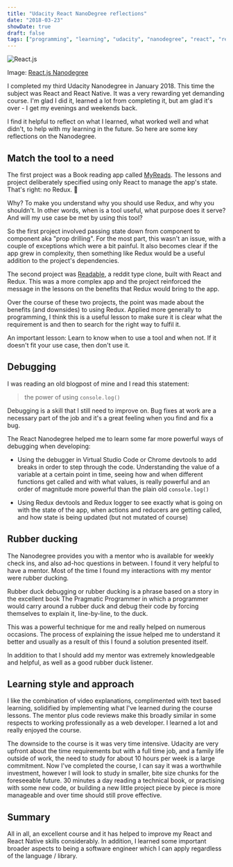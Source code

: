 ```yaml
---
title: "Udacity React NanoDegree reflections"
date: "2018-03-23"
showDate: true
draft: false
tags: ["programming", "learning", "udacity", "nanodegree", "react", "react-native"]
---
```


![React.js](/images/react-nanodegree.png)

Image: [React.js Nanodegree](https://eu.udacity.com/course/react-nanodegree--nd019)

I completed my third Udacity Nanodegree in January 2018. This time the subject was React and React Native. It was a very rewarding yet demanding course. I'm glad I did it, learned a lot from completing it, but am glad it's over - I get my evenings and weekends back.

I find it helpful to reflect on what I learned, what worked well and what didn't, to help with my learning in the future. So here are some key reflections on the Nanodegree.

## Match the tool to a need

The first project was a Book reading app called [MyReads](https://github.com/sam-atkins/reactnd-myreads). The lessons and project deliberately specified using only React to manage the app's state. That's right: no Redux. 🙈

Why? To make you understand why you should use Redux, and why you shouldn't. In other words, when is a tool useful, what purpose does it serve? And will my use case be met by using this tool?

So the first project involved passing state down from component to component aka "prop drilling". For the most part, this wasn't an issue, with a couple of exceptions which were a bit painful. It also becomes clear if the app grew in complexity, then something like Redux would be a useful addition to the project's dependencies.

The second project was [Readable](https://github.com/sam-atkins/readable), a reddit type clone, built with React and Redux. This was a more complex app and the project reinforced the message in the lessons on the benefits that Redux would bring to the app.

Over the course of these two projects, the point was made about the benefits (and downsides) to using Redux. Applied more generally to programming, I think this is a useful lesson to make sure it is clear what the requirement is and then to search for the right way to fulfil it.

An important lesson: Learn to know when to use a tool and when not. If it doesn't fit your use case, then don't use it.

## Debugging

I was reading an old blogpost of mine and I read this statement:

> the power of using `console.log()`

Debugging is a skill that I still need to improve on. Bug fixes at work are a necessary part of the job and it's a great feeling when you find and fix a bug.

The React Nanodegree helped me to learn some far more powerful ways of debugging when developing:

* Using the debugger in Virtual Studio Code or Chrome devtools to add breaks in order to step through the code. Understanding the value of a variable at a certain point in time, seeing how and when different functions get called and with what values, is really powerful and an order of magnitude more powerful than the plain old `console.log()`

* Using Redux devtools and Redux logger to see exactly what is going on with the state of the app, when actions and reducers are getting called, and how state is being updated (but not mutated of course)

## Rubber ducking

The Nanodegree provides you with a mentor who is available for weekly check ins, and also ad-hoc questions in between. I found it very helpful to have a mentor. Most of the time I found my interactions with my mentor were rubber ducking.

Rubber duck debugging or rubber ducking is a phrase based on a story in the excellent book The Pragmatic Programmer in which a programmer would carry around a rubber duck and debug their code by forcing themselves to explain it, line-by-line, to the duck.

This was a powerful technique for me and really helped on numerous occasions. The process of explaining the issue helped me to understand it better and usually as a result of this I found a solution presented itself.

In addition to that I should add my mentor was extremely knowledgeable and helpful, as well as a good rubber duck listener.

## Learning style and approach

I like the combination of video explanations, complimented with text based learning, solidified by implementing what I've learned during the course lessons. The mentor plus code reviews make this broadly similar in some respects to working professionally as a web developer. I learned a lot and really enjoyed the course.

The downside to the course is it was very time intensive. Udacity are very upfront about the time requirements but with a full time job, and a family life outside of work, the need to study for about 10 hours per week is a large commitment. Now I've completed the course, I can say it was a worthwhile investment, however I will look to study in smaller, bite size chunks for the foreseeable future. 30 minutes a day reading a technical book, or practising with some new code, or building a new little project piece by piece is more manageable and over time should still prove effective.

## Summary

All in all, an excellent course and it has helped to improve my React and React Native skills considerably. In addition, I learned some important broader aspects to being a software engineer which I can apply regardless of the language / library.
